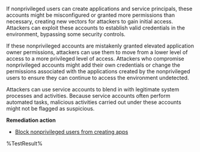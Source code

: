 If nonprivileged users can create applications and service principals, these accounts might be misconfigured or granted more permissions than necessary, creating new vectors for attackers to gain initial access. Attackers can exploit these accounts to establish valid credentials in the environment, bypassing some security controls. 

If these nonprivileged accounts are mistakenly granted elevated application owner permissions, attackers can use them to move from a lower level of access to a more privileged level of access. Attackers who compromise nonprivileged accounts might add their own credentials or change the permissions associated with the applications created by the nonprivileged users to ensure they can continue to access the environment undetected. 

Attackers can use service accounts to blend in with legitimate system processes and activities. Because service accounts often perform automated tasks, malicious activities carried out under these accounts might not be flagged as suspicious. 

**Remediation action**

- [Block nonprivileged users from creating apps](https://learn.microsoft.com/entra/identity/role-based-access-control/delegate-app-roles)
<!--- Results --->
%TestResult%



